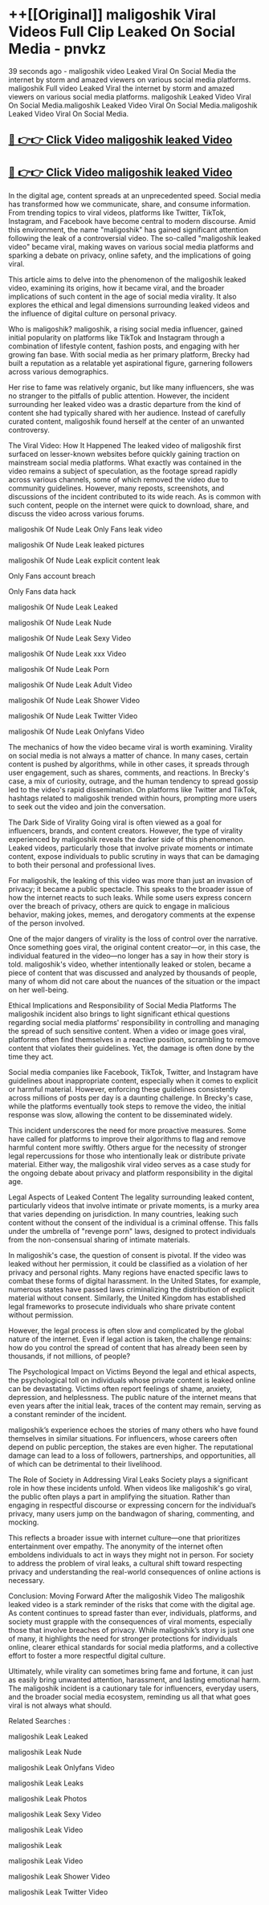 # ++[[Original]] maligoshik Viral Videos Full Clip Leaked On Social Media - pnvkz<br>

39 seconds ago - maligoshik video Leaked Viral On Social Media the internet by storm and amazed viewers on various social media platforms.
maligoshik Full video Leaked Viral the internet by storm and amazed viewers on various social media platforms. maligoshik Leaked Video Viral On Social Media.maligoshik Leaked Video Viral On Social Media.maligoshik Leaked Video Viral On Social Media.<br>


## [🔴 👉👉 Click Video maligoshik leaked Video ](https://onlyclips.site?title=maligoshik&ref=git)

## [🔴 👉👉 Click Video maligoshik leaked Video ](https://onlyclips.site?title=maligoshik&ref=git)

In the digital age, content spreads at an unprecedented speed. Social media has transformed how we communicate, share, and consume information. From trending topics to viral videos, platforms like Twitter, TikTok, Instagram, and Facebook have become central to modern discourse. Amid this environment, the name "maligoshik" has gained significant attention following the leak of a controversial video. The so-called "maligoshik leaked video" became viral, making waves on various social media platforms and sparking a debate on privacy, online safety, and the implications of going viral.

This article aims to delve into the phenomenon of the maligoshik leaked video, examining its origins, how it became viral, and the broader implications of such content in the age of social media virality. It also explores the ethical and legal dimensions surrounding leaked videos and the influence of digital culture on personal privacy.

Who is maligoshik?
maligoshik, a rising social media influencer, gained initial popularity on platforms like TikTok and Instagram through a combination of lifestyle content, fashion posts, and engaging with her growing fan base. With social media as her primary platform, Brecky had built a reputation as a relatable yet aspirational figure, garnering followers across various demographics.

Her rise to fame was relatively organic, but like many influencers, she was no stranger to the pitfalls of public attention. However, the incident surrounding her leaked video was a drastic departure from the kind of content she had typically shared with her audience. Instead of carefully curated content, maligoshik found herself at the center of an unwanted controversy.

The Viral Video: How It Happened
The leaked video of maligoshik first surfaced on lesser-known websites before quickly gaining traction on mainstream social media platforms. What exactly was contained in the video remains a subject of speculation, as the footage spread rapidly across various channels, some of which removed the video due to community guidelines. However, many reposts, screenshots, and discussions of the incident contributed to its wide reach. As is common with such content, people on the internet were quick to download, share, and discuss the video across various forums.

maligoshik Of Nude Leak Only Fans leak video

maligoshik Of Nude Leak leaked pictures

maligoshik Of Nude Leak explicit content leak

Only Fans account breach

Only Fans data hack

maligoshik Of Nude Leak Leaked

maligoshik Of Nude Leak Nude

maligoshik Of Nude Leak Sexy Video

maligoshik Of Nude Leak xxx Video

maligoshik Of Nude Leak Porn

maligoshik Of Nude Leak Adult Video

maligoshik Of Nude Leak Shower Video

maligoshik Of Nude Leak Twitter Video

maligoshik Of Nude Leak Onlyfans Video

The mechanics of how the video became viral is worth examining. Virality on social media is not always a matter of chance. In many cases, certain content is pushed by algorithms, while in other cases, it spreads through user engagement, such as shares, comments, and reactions. In Brecky's case, a mix of curiosity, outrage, and the human tendency to spread gossip led to the video's rapid dissemination. On platforms like Twitter and TikTok, hashtags related to maligoshik trended within hours, prompting more users to seek out the video and join the conversation.

The Dark Side of Virality
Going viral is often viewed as a goal for influencers, brands, and content creators. However, the type of virality experienced by maligoshik reveals the darker side of this phenomenon. Leaked videos, particularly those that involve private moments or intimate content, expose individuals to public scrutiny in ways that can be damaging to both their personal and professional lives.

For maligoshik, the leaking of this video was more than just an invasion of privacy; it became a public spectacle. This speaks to the broader issue of how the internet reacts to such leaks. While some users express concern over the breach of privacy, others are quick to engage in malicious behavior, making jokes, memes, and derogatory comments at the expense of the person involved.

One of the major dangers of virality is the loss of control over the narrative. Once something goes viral, the original content creator—or, in this case, the individual featured in the video—no longer has a say in how their story is told. maligoshik's video, whether intentionally leaked or stolen, became a piece of content that was discussed and analyzed by thousands of people, many of whom did not care about the nuances of the situation or the impact on her well-being.

Ethical Implications and Responsibility of Social Media Platforms
The maligoshik incident also brings to light significant ethical questions regarding social media platforms' responsibility in controlling and managing the spread of such sensitive content. When a video or image goes viral, platforms often find themselves in a reactive position, scrambling to remove content that violates their guidelines. Yet, the damage is often done by the time they act.

Social media companies like Facebook, TikTok, Twitter, and Instagram have guidelines about inappropriate content, especially when it comes to explicit or harmful material. However, enforcing these guidelines consistently across millions of posts per day is a daunting challenge. In Brecky's case, while the platforms eventually took steps to remove the video, the initial response was slow, allowing the content to be disseminated widely.

This incident underscores the need for more proactive measures. Some have called for platforms to improve their algorithms to flag and remove harmful content more swiftly. Others argue for the necessity of stronger legal repercussions for those who intentionally leak or distribute private material. Either way, the maligoshik viral video serves as a case study for the ongoing debate about privacy and platform responsibility in the digital age.

Legal Aspects of Leaked Content
The legality surrounding leaked content, particularly videos that involve intimate or private moments, is a murky area that varies depending on jurisdiction. In many countries, leaking such content without the consent of the individual is a criminal offense. This falls under the umbrella of "revenge porn" laws, designed to protect individuals from the non-consensual sharing of intimate materials.

In maligoshik's case, the question of consent is pivotal. If the video was leaked without her permission, it could be classified as a violation of her privacy and personal rights. Many regions have enacted specific laws to combat these forms of digital harassment. In the United States, for example, numerous states have passed laws criminalizing the distribution of explicit material without consent. Similarly, the United Kingdom has established legal frameworks to prosecute individuals who share private content without permission.

However, the legal process is often slow and complicated by the global nature of the internet. Even if legal action is taken, the challenge remains: how do you control the spread of content that has already been seen by thousands, if not millions, of people?

The Psychological Impact on Victims
Beyond the legal and ethical aspects, the psychological toll on individuals whose private content is leaked online can be devastating. Victims often report feelings of shame, anxiety, depression, and helplessness. The public nature of the internet means that even years after the initial leak, traces of the content may remain, serving as a constant reminder of the incident.

maligoshik’s experience echoes the stories of many others who have found themselves in similar situations. For influencers, whose careers often depend on public perception, the stakes are even higher. The reputational damage can lead to a loss of followers, partnerships, and opportunities, all of which can be detrimental to their livelihood.

The Role of Society in Addressing Viral Leaks
Society plays a significant role in how these incidents unfold. When videos like maligoshik's go viral, the public often plays a part in amplifying the situation. Rather than engaging in respectful discourse or expressing concern for the individual’s privacy, many users jump on the bandwagon of sharing, commenting, and mocking.

This reflects a broader issue with internet culture—one that prioritizes entertainment over empathy. The anonymity of the internet often emboldens individuals to act in ways they might not in person. For society to address the problem of viral leaks, a cultural shift toward respecting privacy and understanding the real-world consequences of online actions is necessary.

Conclusion: Moving Forward After the maligoshik Video
The maligoshik leaked video is a stark reminder of the risks that come with the digital age. As content continues to spread faster than ever, individuals, platforms, and society must grapple with the consequences of viral moments, especially those that involve breaches of privacy. While maligoshik’s story is just one of many, it highlights the need for stronger protections for individuals online, clearer ethical standards for social media platforms, and a collective effort to foster a more respectful digital culture.

Ultimately, while virality can sometimes bring fame and fortune, it can just as easily bring unwanted attention, harassment, and lasting emotional harm. The maligoshik incident is a cautionary tale for influencers, everyday users, and the broader social media ecosystem, reminding us all that what goes viral is not always what should.

Related Searches :

maligoshik Leak Leaked

maligoshik Leak Nude

maligoshik Leak Onlyfans Video

maligoshik Leak Leaks

maligoshik Leak Photos

maligoshik Leak Sexy Video

maligoshik Leak Video

maligoshik Leak

maligoshik Leak Video

maligoshik Leak Shower Video

maligoshik Leak Twitter Video


